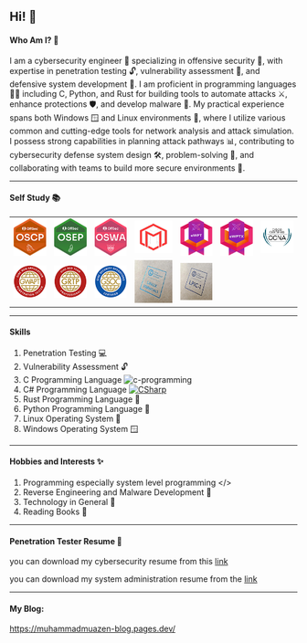 ## Hi! 👋
#### Who Am I? 🧐
I am a cybersecurity engineer 🤖 specializing in offensive security 🥷, with expertise in penetration testing 🔓, vulnerability assessment 📄, and defensive system development 🛅. I am proficient in programming languages 👨‍💻 including C, Python, and Rust for building tools to automate attacks ⚔️, enhance protections 🛡️, and develop malware 👾. My practical experience spans both Windows 🪟 and Linux environments 🐧, where I utilize various common and cutting-edge tools for network analysis and attack simulation. I possess strong capabilities in planning attack pathways 📊, contributing to cybersecurity defense system design 🛠️, problem-solving 💭, and collaborating with teams to build more secure environments 🤝.

---
#### Self Study 📚

<table>
  <tr>
    <td>
      <img src="https://github.com/MuhammadMuazen/MuhammadMuazen/blob/main/assets/oscpLogo.png" /> 
    </td>
    <td>
      <img src="https://github.com/MuhammadMuazen/MuhammadMuazen/blob/main/assets/osepLogo.png" />
    </td>
    <td>
      <img src="https://github.com/MuhammadMuazen/MuhammadMuazen/blob/main/assets/oswaLogo.png" />
    </td>
    <td>
      <img src="https://github.com/MuhammadMuazen/MuhammadMuazen/blob/main/assets/maldevLogo.png" />
    </td>
    <td>
      <img src="https://github.com/MuhammadMuazen/MuhammadMuazen/blob/main/assets/ewptLogo.png" />
    </td>
    <td>
      <img src="https://github.com/MuhammadMuazen/MuhammadMuazen/blob/main/assets/ewptxLogo.png" />
    </td>
    <td>
      <img src="https://github.com/MuhammadMuazen/MuhammadMuazen/blob/main/assets/ccnaLogo.png" />
    </td>
  </tr>
  <tr>
    <td>
      <img src="https://github.com/MuhammadMuazen/MuhammadMuazen/blob/main/assets/gwaptLogo.png" />
    </td>
    <td>
      <img src="https://github.com/MuhammadMuazen/MuhammadMuazen/blob/main/assets/grtplogo.png" />
    </td>
    <td>
      <img src="https://github.com/MuhammadMuazen/MuhammadMuazen/blob/main/assets/gsoc.png" />
    </td>
    <td>
      <img src="https://github.com/MuhammadMuazen/MuhammadMuazen/blob/main/assets/LinuxEssentials.png" />
    </td>
    <td>
      <img src="https://github.com/MuhammadMuazen/MuhammadMuazen/blob/main/assets/lpic1.png" />
    </td>
  </tr>
</table>

---
#### Skills
1. Penetration Testing 💻
2. Vulnerability Assessment 🔓
3. C Programming Language <img width="22px" height="22px" src="https://img.icons8.com/color/48/c-programming.png" alt="c-programming"/>
4. C# Programming Language  <a href="https://emoji.gg/emoji/7106-csharp"><img src="https://cdn3.emoji.gg/emojis/7106-csharp.png" width="18px" height="18px" alt="CSharp"></a>
5. Rust Programming Language 🦀
6. Python Programming Language 🐍
7. Linux Operating System 🐧
8. Windows Operating System 🪟

---
#### Hobbies and Interests ✨
1. Programming especially system level programming </>
2. Reverse Engineering and Malware Development 👾
3. Technology in General 📱
4. Reading Books 📖

---

#### Penetration Tester Resume 📑
you can download my cybersecurity resume from this [link](https://github.com/MuhammadMuazen/MuhammadMuazen/blob/main/resume-cybersec.pdf)

you can download my system administration resume from the [link](https://github.com/MuhammadMuazen/MuhammadMuazen/blob/main/resume-sysadmin.pdf)


---

#### My Blog:

https://muhammadmuazen-blog.pages.dev/


